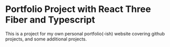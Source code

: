 # Portfolio Project with React Three Fiber and Typescript
This is a project for my own personal portfolio(-ish) website covering github projects, and some additional projects.